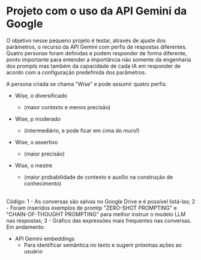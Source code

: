 <h1>Projeto com o uso da API Gemini da Google</h1>

O objetivo nesse pequeno projeto é testar, através de ajuste dos parâmetros, o recurso da API Gemini
com perfis de respostas diferentes. Quatro personas foram definidas e podem responder de forma diferente,
ponto importante para entender a importância não somente da engenharia dos prompts mas também da capacidade
de cada IA em responder de acordo com a configuração predefinida dos parâmetros.

A persona criada se chama "Wise" e pode assumir quatro perfis:

- Wise, o diversificado
	-  (maior contexto e menos precisão)

- Wise, p moderado 
	- (intermediário, e pode ficar em cima do muro!)

- Wise, o assertivo
	- (maior precisão)


- Wise, o mestre
	- (maior probabilidade de contexto e auxílio na construção de conhecimento)

<br>
Código:
1 - As conversas são salvas no Google Drive e é possível listá-las;
2 - Foram inseridos exemplos de promtp "ZERO-SHOT PROMPTING" e "CHAIN-OF-THOUGHT PROMPTING" para melhor instruir o modelo LLM nas respostas;
3 - Gráfico das expressões mais frequentes nas conversas.


<br>
Em andamento:

- API Gemini embeddings
	- Para identificar semântica no texto e sugerir próximas ações ao usuário